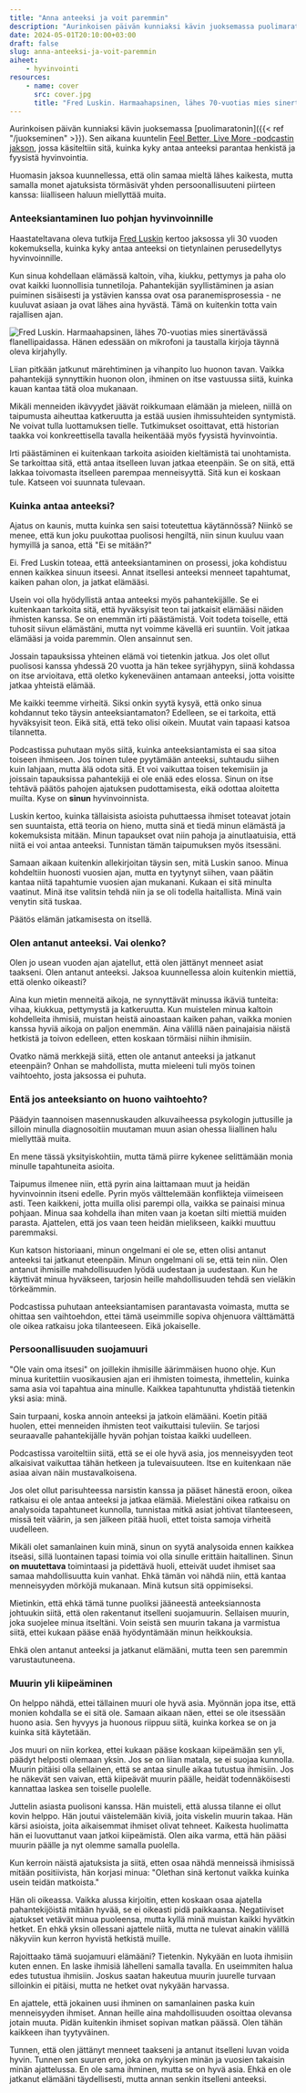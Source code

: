 ```yaml
---
title: "Anna anteeksi ja voit paremmin"
description: "Aurinkoisen päivän kunniaksi kävin juoksemassa puolimaratonin. Sen aikana kuuntelin Feel Better, Live More -podcastin jakson, jossa käsiteltiin sitä, kuinka kyky antaa anteeksi parantaa henkistä ja fyysistä hyvinvointia."
date: 2024-05-01T20:10:00+03:00
draft: false
slug: anna-anteeksi-ja-voit-paremmin
aiheet:
    - hyvinvointi
resources:
    - name: cover
      src: cover.jpg
      title: "Fred Luskin. Harmaahapsinen, lähes 70-vuotias mies sinertävässä flanellipaidassa. Hänen edessään on mikrofoni ja taustalla kirjoja täynnä oleva kirjahylly."
---
```


Aurinkoisen päivän kunniaksi kävin juoksemassa [puolimaratonin]({{< ref "/juokseminen" >}}). Sen aikana kuuntelin [Feel Better, Live More -podcastin jakson](https://drchatterjee.com/a-proven-prescription-for-health-and-happiness-why-being-able-to-forgive-improves-your-physical-mental-wellbeing-with-dr-fred-luskin/), jossa käsiteltiin sitä, kuinka kyky antaa anteeksi parantaa henkistä ja fyysistä hyvinvointia.

Huomasin jaksoa kuunnellessa, että olin samaa mieltä lähes kaikesta, mutta samalla monet ajatuksista törmäsivät yhden persoonallisuuteni piirteen kanssa: liialliseen haluun miellyttää muita.

<!--more-->

### Anteeksiantaminen luo pohjan hyvinvoinnille
Haastateltavana oleva tutkija [Fred Luskin](https://fredluskin.com/) kertoo jaksossa yli 30 vuoden kokemuksella, kuinka kyky antaa anteeksi on tietynlainen perusedellytys hyvinvoinnille.

Kun sinua kohdellaan elämässä kaltoin, viha, kiukku, pettymys ja paha olo ovat kaikki luonnollisia tunnetiloja. Pahantekijän syyllistäminen ja asian puiminen sisäisesti ja ystävien kanssa ovat osa paranemisprosessia - ne kuuluvat asiaan ja ovat lähes aina hyvästä. Tämä on kuitenkin totta vain rajallisen ajan.

![Fred Luskin. Harmaahapsinen, lähes 70-vuotias mies sinertävässä flanellipaidassa. Hänen edessään on mikrofoni ja taustalla kirjoja täynnä oleva kirjahylly.](cover.jpg "Fred Luskin on opettanut Standordin yliopistossa yli 30 vuoden ajan. Hän on tutkinut erityisesti anteeksiantoa ja sen vaikutusta ihmisen hyvinvointiin. Kuva on Feel Better, Live More -jaksosta.")

Liian pitkään jatkunut märehtiminen ja vihanpito luo huonon tavan. Vaikka pahantekijä synnyttikin huonon olon, ihminen on itse vastuussa siitä, kuinka kauan kantaa tätä oloa mukanaan.

Mikäli menneiden ikävyydet jäävät roikkumaan elämään ja mieleen, niillä on taipumusta aiheuttaa katkeruutta ja estää uusien ihmissuhteiden syntymistä. Ne voivat tulla luottamuksen tielle. Tutkimukset osoittavat, että historian taakka voi konkreettisella tavalla heikentäää myös fyysistä hyvinvointia.

Irti päästäminen ei kuitenkaan tarkoita asioiden kieltämistä tai unohtamista. Se tarkoittaa sitä, että antaa itselleen luvan jatkaa eteenpäin. Se on sitä, että lakkaa toivomasta itselleen parempaa menneisyyttä. Sitä kun ei koskaan tule. Katseen voi suunnata tulevaan.

### Kuinka antaa anteeksi?
Ajatus on kaunis, mutta kuinka sen saisi toteutettua käytännössä? Niinkö se menee, että kun joku puukottaa puolisosi hengiltä, niin sinun kuuluu vaan hymyillä ja sanoa, että "Ei se mitään?"

Ei. Fred Luskin toteaa, että anteeksiantaminen on prosessi, joka kohdistuu ennen kaikkea sinuun itseesi. Annat itsellesi anteeksi menneet tapahtumat, kaiken pahan olon, ja jatkat elämääsi.

Usein voi olla hyödyllistä antaa anteeksi myös pahantekijälle. Se ei kuitenkaan tarkoita sitä, että hyväksyisit teon tai jatkaisit elämääsi näiden ihmisten kanssa. Se on enemmän irti päästämistä. Voit todeta toiselle, että tuhosit siivun elämästäni, mutta nyt voimme kävellä eri suuntiin. Voit jatkaa elämääsi ja voida paremmin. Olen ansainnut sen.

Jossain tapauksissa yhteinen elämä voi tietenkin jatkua. Jos olet ollut puolisosi kanssa yhdessä 20 vuotta ja hän tekee syrjähypyn, siinä kohdassa on itse arvioitava, että oletko kykeneväinen antamaan anteeksi, jotta voisitte jatkaa yhteistä elämää.

Me kaikki teemme virheitä. Siksi onkin syytä kysyä, että onko sinua kohdannut teko täysin anteeksiantamaton? Edelleen, se ei tarkoita, että hyväksyisit teon. Eikä sitä, että teko olisi oikein. Muutat vain tapaasi katsoa tilannetta.

Podcastissa puhutaan myös siitä, kuinka anteeksiantamista ei saa sitoa toiseen ihmiseen. Jos toinen tulee pyytämään anteeksi, suhtaudu siihen kuin lahjaan, mutta älä odota sitä. Et voi vaikuttaa toisen tekemisiin ja joissain tapauksissa pahantekijä ei ole enää edes elossa. Sinun on itse tehtävä päätös pahojen ajatuksen pudottamisesta, eikä odottaa aloitetta muilta. Kyse on **sinun** hyvinvoinnista.

Luskin kertoo, kuinka tällaisista asioista puhuttaessa ihmiset toteavat jotain sen suuntaista, että teoria on hieno, mutta sinä et tiedä minun elämästä ja kokemuksista mitään. Minun tapaukset ovat niin pahoja ja ainutlaatuisia, että niitä ei voi antaa anteeksi. Tunnistan tämän taipumuksen myös itsessäni.

Samaan aikaan kuitenkin allekirjoitan täysin sen, mitä Luskin sanoo. Minua kohdeltiin huonosti vuosien ajan, mutta en tyytynyt siihen, vaan päätin kantaa niitä tapahtumie vuosien ajan mukanani. Kukaan ei sitä minulta vaatinut. Minä itse valitsin tehdä niin ja se oli todella haitallista. Minä vain venytin sitä tuskaa.

Päätös elämän jatkamisesta on itsellä.

### Olen antanut anteeksi. Vai olenko?
Olen jo usean vuoden ajan ajatellut, että olen jättänyt menneet asiat taakseni. Olen antanut anteeksi. Jaksoa kuunnellessa aloin kuitenkin miettiä, että olenko oikeasti?

Aina kun mietin menneitä aikoja, ne synnyttävät minussa ikäviä tunteita: vihaa, kiukkua, pettymystä ja katkeruutta. Kun muistelen minua kaltoin kohdelleita ihmisiä, muistan heistä ainoastaan kaiken pahan, vaikka monien kanssa hyviä aikoja on paljon enemmän. Aina välillä näen painajaisia näistä hetkistä ja toivon edelleen, etten koskaan törmäisi niihin ihmisiin.

Ovatko nämä merkkejä siitä, etten ole antanut anteeksi ja jatkanut eteenpäin? Onhan se mahdollista, mutta mieleeni tuli myös toinen vaihtoehto, josta jaksossa ei puhuta.

### Entä jos anteeksianto on huono vaihtoehto?
Päädyin taannoisen masennuskauden alkuvaiheessa psykologin juttusille ja silloin minulla diagnosoitiin muutaman muun asian ohessa liiallinen halu miellyttää muita.

En mene tässä yksityiskohtiin, mutta tämä piirre kykenee selittämään monia minulle tapahtuneita asioita.

Taipumus ilmenee niin, että pyrin aina laittamaan muut ja heidän hyvinvoinnin itseni edelle. Pyrin myös välttelemään konflikteja viimeiseen asti. Teen kaikkeni, jotta muilla olisi parempi olla, vaikka se painaisi minua pohjaan. Minua saa kohdella ihan miten vaan ja koetan silti miettiä muiden parasta. Ajattelen, että jos vaan teen heidän mielikseen, kaikki muuttuu paremmaksi.

Kun katson historiaani, minun ongelmani ei ole se, etten olisi antanut anteeksi tai jatkanut eteenpäin. Minun ongelmani oli se, että tein niin. Olen antanut ihmisille mahdollisuuden lyödä uudestaan ja uudestaan. Kun he käyttivät minua hyväkseen, tarjosin heille mahdollisuuden tehdä sen vieläkin törkeämmin.

Podcastissa puhutaan anteeksiantamisen parantavasta voimasta, mutta se ohittaa sen vaihtoehdon, ettei tämä useimmille sopiva ohjenuora välttämättä ole oikea ratkaisu joka tilanteeseen. Eikä jokaiselle.

### Persoonallisuuden suojamuuri
"Ole vain oma itsesi" on joillekin ihmisille äärimmäisen huono ohje. Kun minua kuritettiin vuosikausien ajan eri ihmisten toimesta, ihmettelin, kuinka sama asia voi tapahtua aina minulle. Kaikkea tapahtunutta yhdistää tietenkin yksi asia: minä.

Sain turpaani, koska annoin anteeksi ja jatkoin elämääni. Koetin pitää huolen, ettei menneiden ihmisten teot vaikuttaisi tuleviin. Se tarjosi seuraavalle pahantekijälle hyvän pohjan toistaa kaikki uudelleen.

Podcastissa varoiteltiin siitä, että se ei ole hyvä asia, jos menneisyyden teot alkaisivat vaikuttaa tähän hetkeen ja tulevaisuuteen. Itse en kuitenkaan näe asiaa aivan näin mustavalkoisena.

Jos olet ollut parisuhteessa narsistin kanssa ja pääset hänestä eroon, oikea ratkaisu ei ole antaa anteeksi ja jatkaa elämää. Mielestäni oikea ratkaisu on analysoida tapahtuneet kunnolla, tunnistaa mitkä asiat johtivat tilanteeseen, missä teit väärin, ja sen jälkeen pitää huoli, ettet toista samoja virheitä uudelleen.

Mikäli olet samanlainen kuin minä, sinun on syytä analysoida ennen kaikkea itseäsi, sillä luontainen tapasi toimia voi olla sinulle erittäin haitallinen. Sinun **on muutettava** toimintaasi ja pidettävä huoli, etteivät uudet ihmiset saa samaa mahdollisuutta kuin vanhat. Ehkä tämän voi nähdä niin, että kantaa menneisyyden mörköjä mukanaan. Minä kutsun sitä oppimiseksi.

Mietinkin, että ehkä tämä tunne puoliksi jääneestä anteeksiannosta johtuukin siitä, että olen rakentanut itselleni suojamuurin. Sellaisen muurin, joka suojelee minua itseltäni. Voin seistä sen muurin takana ja varmistua siitä, ettei kukaan pääse enää hyödyntämään minun heikkouksia.

Ehkä olen antanut anteeksi ja jatkanut elämääni, mutta teen sen paremmin varustautuneena.

### Muurin yli kiipeäminen
On helppo nähdä, ettei tällainen muuri ole hyvä asia. Myönnän jopa itse, että monien kohdalla se ei sitä ole. Samaan aikaan näen, ettei se ole itsessään huono asia. Sen hyvyys ja huonous riippuu siitä, kuinka korkea se on ja kuinka sitä käytetään.

Jos muuri on niin korkea, ettei kukaan pääse koskaan kiipeämään sen yli, päädyt helposti olemaan yksin. Jos se on liian matala, se ei suojaa kunnolla. Muurin pitäisi olla sellainen, että se antaa sinulle aikaa tutustua ihmisiin. Jos he näkevät sen vaivan, että kiipeävät muurin päälle, heidät todennäköisesti kannattaa laskea sen toiselle puolelle.

Juttelin asiasta puolisoni kanssa. Hän muisteli, että alussa tilanne ei ollut kovin helppo. Hän joutui väistelemään kiviä, joita viskelin muurin takaa. Hän kärsi asioista, joita aikaisemmat ihmiset olivat tehneet. Kaikesta huolimatta hän ei luovuttanut vaan jatkoi kiipeämistä. Olen aika varma, että hän pääsi muurin päälle ja nyt olemme samalla puolella.

Kun kerroin näistä ajatuksista ja siitä, etten osaa nähdä menneissä ihmisissä mitään positiivista, hän korjasi minua: "Olethan sinä kertonut vaikka kuinka usein teidän matkoista."

Hän oli oikeassa. Vaikka alussa kirjoitin, etten koskaan osaa ajatella pahantekijöistä mitään hyvää, se ei oikeasti pidä paikkaansa. Negatiiviset ajatukset vetävät minua puoleensa, mutta kyllä minä muistan kaikki hyvätkin hetket. En ehkä yksin ollessani ajattele niitä, mutta ne tulevat ainakin välillä näkyviin kun kerron hyvistä hetkistä muille.

Rajoittaako tämä suojamuuri elämääni? Tietenkin. Nykyään en luota ihmisiin kuten ennen. En laske ihmisiä lähelleni samalla tavalla. En useimmiten halua edes tutustua ihmisiin. Joskus saatan hakeutua muurin juurelle turvaan silloinkin ei pitäisi, mutta ne hetket ovat nykyään harvassa.

En ajattele, että jokainen uusi ihminen on samanlainen paska kuin menneisyyden ihmiset. Annan heille aina mahdollisuuden osoittaa olevansa jotain muuta. Pidän kuitenkin ihmiset sopivan matkan päässä. Olen tähän kaikkeen ihan tyytyväinen.

Tunnen, että olen jättänyt menneet taakseni ja antanut itselleni luvan voida hyvin. Tunnen sen suuren ero, joka on nykyisen minän ja vuosien takaisin minän ajattelussa. En ole sama ihminen, mutta se on hyvä asia. Ehkä en ole jatkanut elämääni täydellisesti, mutta annan senkin itselleni anteeksi.
